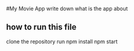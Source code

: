 #My Movie App
write down what is the app about

## how to run this file

clone the repository
run npm install
npm start
